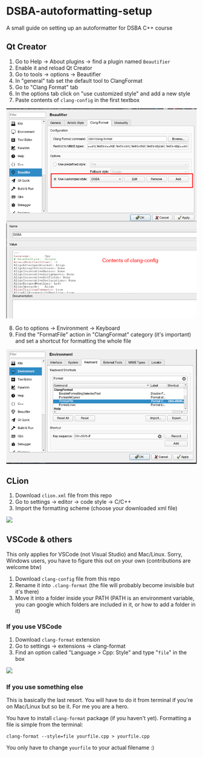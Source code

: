 # DSBA-autoformatting-setup
A small guide on setting up an autoformatter for DSBA C++ course

## Qt Creator

1. Go to Help -> About plugins -> find a plugin named `Beautifier`
2. Enable it and reload Qt Creator
3. Go to tools -> options -> Beautifier
4. In "general" tab set the default tool to ClangFormat
5. Go to "Clang Format" tab
6. In the options tab click on "use customized style" and add a new style
7. Paste contents of `clang-config` in the first textbox

![](assets/qtcreator.png)

8. Go to options -> Environment -> Keyboard
9. Find the "FormatFile" action in "ClangFormat" category (it's important) and set a shortcut for formatting the whole file

![](assets/qtshortcut.png)

## CLion

1. Download `clion.xml` file from this repo
2. Go to settings -> editor -> code style -> C/C++
3. Import the formatting scheme (choose your downloaded xml file)

![](assets/clion.jpg)

## VSCode & others

This only applies for VSCode (not Visual Studio) and Mac/Linux. Sorry, Windows users, you have to figure this out on your own (contributions are welcome btw)

1. Download `clang-config` file from this repo
2. Rename it into `.clang-format` (the file will probably become invisible but it's there)
3. Move it into a folder inside your PATH (PATH is an environment variable, you can google which folders are included in it, or how to add a folder in it)

### If you use VSCode

1. Download `clang-format` extension
2. Go to settings -> extensions -> clang-format
3. Find an option called "Language > Cpp: Style" and type "`file`" in the box

![](assets/vscode.jpg)

### If you use something else

This is basically the last resort. You will have to do it from terminal if you're on Mac/Linux but so be it.
For me you are a hero.

You have to install `clang-format` package (if you haven't yet). Formatting a file is simple from the terminal:

```
clang-format --style=file yourfile.cpp > yourfile.cpp
```

You only have to change `yourfile` to your actual filename :)

